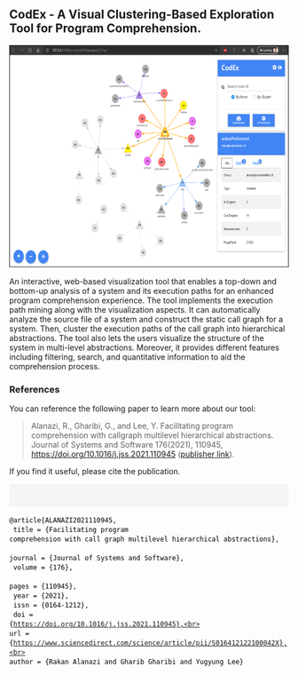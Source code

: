 ## CodEx - A Visual Clustering-Based Exploration Tool for Program Comprehension.

<img src="https://raw.githubusercontent.com/RakanAlanazi/CodEx/gh-pages/images/interface.png" width="600" height="400" />

An interactive, web-based visualization tool that enables a top-down and bottom-up analysis of a system 
and its execution paths for an enhanced program comprehension experience. The tool implements the execution path mining along with the visualization aspects.
It can automatically analyze the source file of a system and construct the static call graph for a system. Then, cluster the execution paths of the call graph into hierarchical abstractions. The tool also lets the users visualize the structure of the system in multi-level abstractions. Moreover, it provides different features including filtering, search, and quantitative information to aid the comprehension process.

### References
You can reference the following paper to learn more about our tool:
> Alanazi, R., Gharibi, G., and Lee, Y. Facilitating program comprehension with callgraph multilevel hierarchical abstractions. Journal of Systems and Software 176(2021), 110945, https://doi.org/10.1016/j.jss.2021.110945 ([publisher link](https://www.sciencedirect.com/science/article/pii/S016412122100042X)).

If you find it useful, please cite the publication.


<p style="padding:10px;background-color:#F5F5F5;font-size: 0.675em;"> 
<code style="color:black">

@article{ALANAZI2021110945,<br>
     title = {Facilitating program comprehension with call graph multilevel hierarchical abstractions},<br>
     journal = {Journal of Systems and Software},<br>
     volume = {176},<br>
     pages = {110945},<br>
     year = {2021},<br>
     issn = {0164-1212},<br>
     doi = {https://doi.org/10.1016/j.jss.2021.110945},<br>
     url = {https://www.sciencedirect.com/science/article/pii/S016412122100042X},<br>
     author = {Rakan Alanazi and Gharib Gharibi and Yugyung Lee}

</code>
</p>






